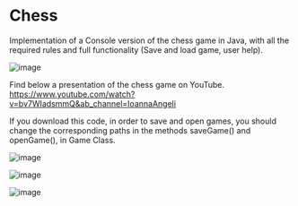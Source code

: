 # Chess

Implementation of a Console version of the chess game in Java, with all the required rules and full
functionality (Save and load game, user help).

![image](https://user-images.githubusercontent.com/58227282/112208677-4a1a9e80-8c21-11eb-86d7-6e1972721ca4.png)


Find below a presentation of the chess game on YouTube.
https://www.youtube.com/watch?v=bv7WIadsmmQ&ab_channel=IoannaAngeli

If you download this code, in order to save and open games, you should change 
the corresponding paths in the methods saveGame() and openGame(), in Game Class.


![image](https://user-images.githubusercontent.com/58227282/112209192-ddec6a80-8c21-11eb-8610-0a9482718394.png)

![image](https://user-images.githubusercontent.com/58227282/112209330-007e8380-8c22-11eb-8528-b45cc6164f4a.png)

![image](https://user-images.githubusercontent.com/58227282/112209455-23a93300-8c22-11eb-9cbb-f3e4368a37c7.png)


